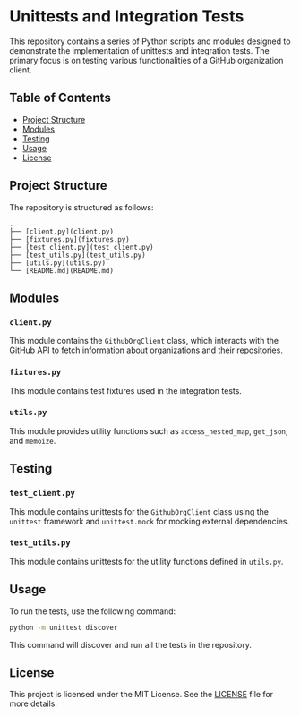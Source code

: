# Unittests and Integration Tests

This repository contains a series of Python scripts and modules designed to demonstrate the implementation of unittests and integration tests. The primary focus is on testing various functionalities of a GitHub organization client.

## Table of Contents

- [Project Structure](#project-structure)
- [Modules](#modules)
- [Testing](#testing)
- [Usage](#usage)
- [License](#license)

## Project Structure

The repository is structured as follows:

```
.
├── [client.py](client.py)
├── [fixtures.py](fixtures.py)
├── [test_client.py](test_client.py)
├── [test_utils.py](test_utils.py)
├── [utils.py](utils.py)
└── [README.md](README.md)
```

## Modules

### `client.py`

This module contains the `GithubOrgClient` class, which interacts with the GitHub API to fetch information about organizations and their repositories.

### `fixtures.py`

This module contains test fixtures used in the integration tests.

### `utils.py`

This module provides utility functions such as `access_nested_map`, `get_json`, and `memoize`.

## Testing

### `test_client.py`

This module contains unittests for the `GithubOrgClient` class using the `unittest` framework and `unittest.mock` for mocking external dependencies.

### `test_utils.py`

This module contains unittests for the utility functions defined in `utils.py`.

## Usage

To run the tests, use the following command:

```bash
python -m unittest discover
```

This command will discover and run all the tests in the repository.

## License

This project is licensed under the MIT License. See the [LICENSE](LICENSE) file for more details.